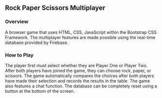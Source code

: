 ## Rock Paper Scissors Multiplayer

### Overview

A browser game that uses HTML, CSS, JavaScript within the Bootstrap CSS Framework.  The multiplayer features are made possible using the real-time database provided by Firebase.

### How to Play

The player first must select whether they are Player One or Player Two.  After both players have joined the game, they can choose rock, paper, or scissors. The game automatically compares the choices after both players have made their selection and records the results in the table.  The game also features a chat function.  The database can be completely reset using a button at the bottom of the screen. 
